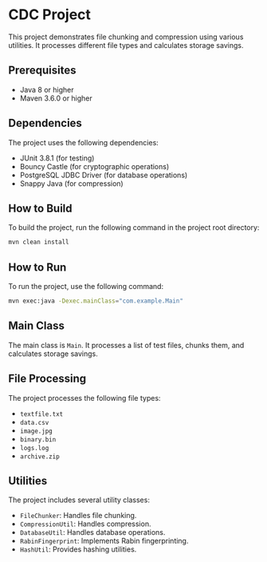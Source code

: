 # CDC Project

This project demonstrates file chunking and compression using various utilities. It processes different file types and calculates storage savings.

## Prerequisites

- Java 8 or higher
- Maven 3.6.0 or higher

## Dependencies

The project uses the following dependencies:

- JUnit 3.8.1 (for testing)
- Bouncy Castle (for cryptographic operations)
- PostgreSQL JDBC Driver (for database operations)
- Snappy Java (for compression)

## How to Build

To build the project, run the following command in the project root directory:

```sh
mvn clean install
```

## How to Run

To run the project, use the following command:

```sh
mvn exec:java -Dexec.mainClass="com.example.Main"
```

## Main Class

The main class is `Main`. It processes a list of test files, chunks them, and calculates storage savings.

## File Processing

The project processes the following file types:

- `textfile.txt`
- `data.csv`
- `image.jpg`
- `binary.bin`
- `logs.log`
- `archive.zip`

## Utilities

The project includes several utility classes:

- `FileChunker`: Handles file chunking.
- `CompressionUtil`: Handles compression.
- `DatabaseUtil`: Handles database operations.
- `RabinFingerprint`: Implements Rabin fingerprinting.
- `HashUtil`: Provides hashing utilities.
